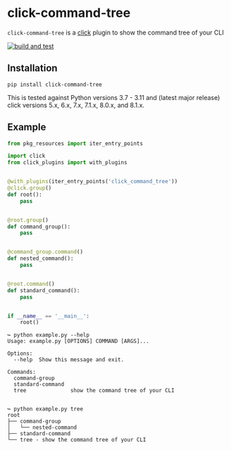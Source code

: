 click-command-tree
==================

`click-command-tree` is a [click](https://github.com/pallets/click) plugin to show the command tree of your CLI

[![build and test](https://github.com/whwright/click-command-tree/actions/workflows/build.yaml/badge.svg)](https://github.com/whwright/click-command-tree/actions/workflows/build.yaml)

Installation
------------

```
pip install click-command-tree
```

This is tested against Python versions 3.7 - 3.11 and (latest major release) click versions
5.x, 6.x, 7.x, 7.1.x, 8.0.x, and 8.1.x.


Example
-------

```python
from pkg_resources import iter_entry_points

import click
from click_plugins import with_plugins


@with_plugins(iter_entry_points('click_command_tree'))
@click.group()
def root():
    pass


@root.group()
def command_group():
    pass


@command_group.command()
def nested_command():
    pass


@root.command()
def standard_command():
    pass


if __name__ == '__main__':
    root()

```

```
↪ python example.py --help
Usage: example.py [OPTIONS] COMMAND [ARGS]...

Options:
  --help  Show this message and exit.

Commands:
  command-group
  standard-command
  tree              show the command tree of your CLI


↪ python example.py tree
root
├── command-group
│   └── nested-command
├── standard-command
└── tree - show the command tree of your CLI
```
